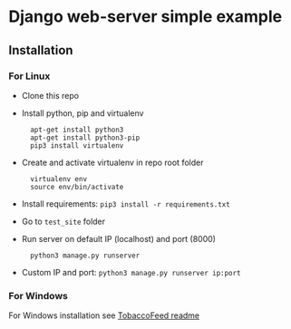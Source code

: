# Django web-server simple example

## Installation

### For Linux

* Clone this repo
* Install python, pip and virtualenv

		apt-get install python3
		apt-get install python3-pip
		pip3 install virtualenv

* Create and activate virtualenv in repo root folder

		virtualenv env
		source env/bin/activate
		
* Install requirements: `pip3 install -r requirements.txt`
* Go to `test_site` folder
* Run server on default IP (localhost) and port (8000)

		python3 manage.py runserver

* Custom IP and port: `python3 manage.py runserver ip:port`

### For Windows

For Windows installation see [TobaccoFeed readme](https://github.com/denis-koptev/TobaccoFeed)
